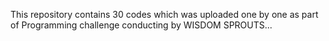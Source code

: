 This repository contains 30 codes which was uploaded one by one as part of Programming challenge conducting by WISDOM SPROUTS...
